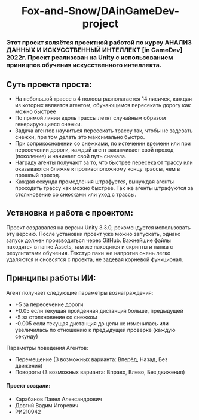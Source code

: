 <h1 align="center">Fox-and-Snow/DAinGameDev-project  
  
  
### Этот проект являётся проектной работой по курсу АНАЛИЗ ДАННЫХ И ИСКУССТВЕННЫЙ ИНТЕЛЛЕКТ [in GameDev] 2022г. Проект реализован на Unity с использованием приницпов обучения искусственного интеллекта. 
## Суть проекта проста:
- На небольшой трассе в 4 полосы разполагается 14 лисичек, каждая из которых является агентом, обучающимся пересекать дорогу как можно быстрее
- По прямой линии вдоль трассы летят случайным образом генерирующиеся снежки. 
- Задача агентов научиться пересекать трассу так, чтобы не задевать снежки, при том делать это максимально быстро.
- При соприкосновении со снежками, по истечении времени или при пересечении дороги, каждый агент заканчивает свой проход (поколение) и начинает свой путь сначала.
- Награду агенты получают за то, что быстрее пересекают трассу или оказываются ближке к противоположному концу трассы, чем в прошлый проход.
- Каждая секунда промедления штрафуется, вынуждая агенты проходить трассу как можно быстрее. Так же агенты штрафуются за столкновение со снежками или уход с трассы.

## Установка и работа с проектом:
  Проект создавался на версии Unity 3.3.0, рекомендуется использовать эту версию.
  После установки проект уже можно запускать, однако запуск должен производиться через GitHub. 
  Важнейшие файлы находятся в папке Assets, там же находятся и скрипты и папка с результатами обучения. Текстур паки же напротив очень легко удаляются и сновсятся с проекта, не задевая корневой функционал.
  
## Принципы работы ИИ:
  Агент получает следующие параметры вознаграждения:
   - +5 за пересечение дороги
   - +0.05 если текущая пройденная дистанция больше, предыдущей
   - -5 за столкновение со снежком
   - -0.005 если текущая дистанция до цели не изменилась или увеличилась по отношению к предыдущей проверке (каждую секунду) 
  
  Параметры поведения Агентов:
   - Перемещение (3 возможных варианта: Вперёд, Назад, Без движения)
   - Повороты (3 возможных варианта: Вправо, Влево, Без движения)
    
#### Проект создали:
- Карабанов Павел Александрович
- Довгий Вадим Игоревич
- РИ210942
